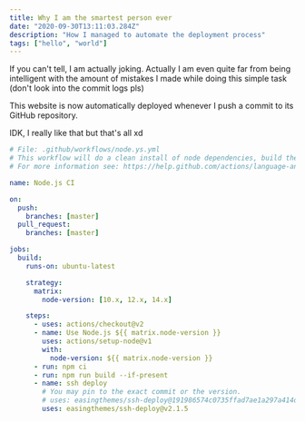 ```yaml
---
title: Why I am the smartest person ever
date: "2020-09-30T13:11:03.284Z"
description: "How I managed to automate the deployment process"
tags: ["hello", "world"]
---
```


If you can't tell, I am actually joking.
Actually I am even quite far from being intelligent with the amount of mistakes I made while doing this simple task
(don't look into the commit logs pls)

This website is now automatically deployed whenever I push a commit to its GitHub repository.

IDK, I really like that but that's all xd

```yml
# File: .github/workflows/node.ys.yml
# This workflow will do a clean install of node dependencies, build the source code and run tests across different versions of node
# For more information see: https://help.github.com/actions/language-and-framework-guides/using-nodejs-with-github-actions

name: Node.js CI

on:
  push:
    branches: [master]
  pull_request:
    branches: [master]

jobs:
  build:
    runs-on: ubuntu-latest

    strategy:
      matrix:
        node-version: [10.x, 12.x, 14.x]

    steps:
      - uses: actions/checkout@v2
      - name: Use Node.js ${{ matrix.node-version }}
        uses: actions/setup-node@v1
        with:
          node-version: ${{ matrix.node-version }}
      - run: npm ci
      - run: npm run build --if-present
      - name: ssh deploy
        # You may pin to the exact commit or the version.
        # uses: easingthemes/ssh-deploy@191986574c0735ffad7ae1a297a414d6e6f95375
        uses: easingthemes/ssh-deploy@v2.1.5
```
